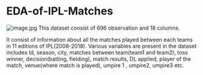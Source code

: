 # EDA-of-IPL-Matches
![image.jpg](C:/Users/amber.a.jain/Documents/Images/ipl.jpg)
This dataset consist of 696 observation and 18 columns.

It consist of information about all the matches played between each teams in 11 editions of IPL(2008-2018). Various variables are present in the dataset includes Id, season, city, matches between team(team1 and team2), toss winner, decision(batting, fielding), match results, DL applied, player of the match, venue(where match is played), umpire 1 , umpire2, umpire3 etc.
